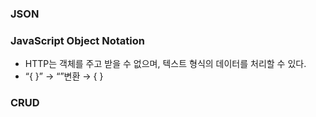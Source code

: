 ### JSON

### JavaScript Object Notation

- HTTP는 객체를 주고 받을 수 없으며, 텍스트 형식의 데이터를 처리할 수 있다.
- “{ }” → “”변환 → { }

### CRUD
